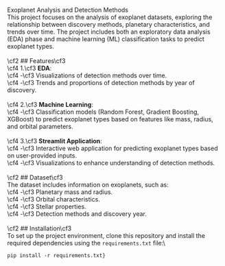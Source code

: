  Exoplanet Analysis and Detection Methods
\
This project focuses on the analysis of exoplanet datasets, exploring the relationship between discovery methods, planetary characteristics, and trends over time. The project includes both an exploratory data analysis (EDA) phase and machine learning (ML) classification tasks to predict exoplanet types.\
\
\cf2 ## Features\cf3 \
\cf4 1.\cf3  **EDA**:\
\cf4    -\cf3  Visualizations of detection methods over time.\
\cf4    -\cf3  Trends and proportions of detection methods by year of discovery.\
   \
\cf4 2.\cf3  **Machine Learning**:\
\cf4    -\cf3  Classification models (Random Forest, Gradient Boosting, XGBoost) to predict exoplanet types based on features like mass, radius, and orbital parameters.\
\
\cf4 3.\cf3  **Streamlit Application**:\
\cf4    -\cf3  Interactive web application for predicting exoplanet types based on user-provided inputs.\
\cf4    -\cf3  Visualizations to enhance understanding of detection methods.\
\
\cf2 ## Dataset\cf3 \
The dataset includes information on exoplanets, such as:\
\cf4 -\cf3  Planetary mass and radius.\
\cf4 -\cf3  Orbital characteristics.\
\cf4 -\cf3  Stellar properties.\
\cf4 -\cf3  Detection methods and discovery year.\
\
\cf2 ## Installation\cf3 \
To set up the project environment, clone this repository and install the required dependencies using the `requirements.txt` file:\
```bash\
pip install -r requirements.txt}
